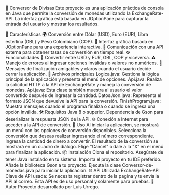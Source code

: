 💱 Conversor de Divisas
Este proyecto es una aplicación pràctica de consola en Java que permite la conversión de monedas utilizando la ExchangeRate-API. La interfaz gráfica está basada en JOptionPane para capturar la entrada del usuario y mostrar los resultados.

🚀 Características
🌍 Conversión entre Dólar (USD), Euro (EUR), Libra esterlina (GBL) y Peso Colombiano (COP).
🎨 Interfaz gráfica basada en JOptionPane para una experiencia interactiva.
🔗 Comunicación con una API externa para obtener tasas de conversión en tiempo real.
⚙️ Funcionalidades
🔄 Convertir entre USD y EUR, GBL, COP y viceversa.
⚠️ Manejo de errores al ingresar opciones inválidas o valores no numéricos.
💬 Mensajes de finalización amigables y claros cuando el usuario decide cerrar la aplicación.
📁 Archivos principales
Logica.java: Gestiona la lógica principal de la aplicación y presenta el menú de opciones.
Api.java: Realiza la solicitud HTTP a la API de ExchangeRate y maneja la conversión de monedas.
Api.java: Esta clase también muestra al usuario el valor convertido después de ingresar la cantidad.
DatosJson.java: Representa el formato JSON que devuelve la API para la conversión.
FinishProgram.java: Muestra mensajes cuando el programa finaliza o cuando se ingresa una opción inválida.
🛠️ Requisitos
Java 8 o superior.
Dependencia de Gson para deserializar la respuesta JSON de la API.
🌐 Conexión a Internet para acceder a la API de conversión.
📖 Uso
Al iniciar la aplicación, se mostrará un menú con las opciones de conversión disponibles.
Selecciona la conversión que deseas realizar ingresando el número correspondiente.
Ingresa la cantidad de dinero a convertir.
El resultado de la conversión se mostrará en un cuadro de diálogo.
Elige "Cancel" o dale a la "X" en el menú para finalizar la aplicación.
📦 Instalación
Clona el repositorio.
Asegúrate de tener Java instalado en tu sistema.
Importa el proyecto en tu IDE preferido.
Añade la biblioteca Gson a tu proyecto.
Ejecuta la clase Conversor-de-monedas.java para iniciar la aplicación.
🌐 API Utilizada
ExchangeRate-API
Clave de API usada: Se necesita registrar dentro de la pagina y te envìa la API al correo.
Esta API es de uso personal y solamente para pruebas.
👤 Autor
Proyecto desarrollado por Luis Urrego.
